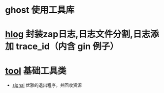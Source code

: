 # ghost 使用工具库

# [hlog](https://github.com/hwholiday/ghost/tree/main/hlog) 封装zap日志,日志文件分割,日志添加 trace_id（内含 gin 例子）

# [tool](https://github.com/hwholiday/ghost/tree/main/tool) 基础工具类
   - [signal](https://github.com/hwholiday/ghost/tree/main/tool/signal.go) 优雅的退出程序，并回收资源 
  